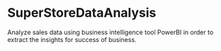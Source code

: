 # SuperStoreDataAnalysis
Analyze sales data using business intelligence tool PowerBI in order to extract the insights for success of business. 
